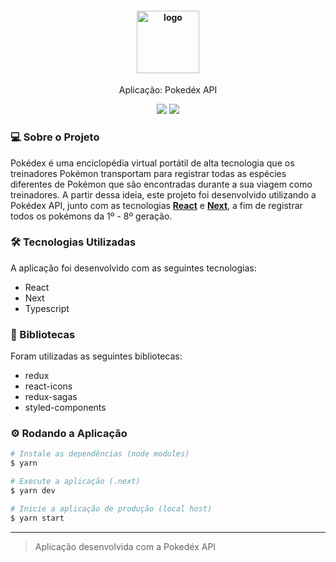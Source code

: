<h4 align="center">
  <img src="https://github.com/melpalhano/pokedex/blob/main/src/assets/logo.png" alt="logo" height="100"/>
</h4>

<p align="center">Aplicação: Pokedéx API</p>

<p align="center">
  <img src="https://img.shields.io/badge/react%20version-17.0.2-informational"/>
  <img src="https://img.shields.io/badge/next%20version-12.0.3-important" />
</p>


### 💻 Sobre o Projeto
Pokédex é uma enciclopédia virtual portátil de alta tecnologia que os treinadores Pokémon transportam para registrar todas as espécies diferentes de Pokémon que são encontradas durante a sua viagem como treinadores. A partir dessa ideia, este projeto foi desenvolvido utilizando a Pokédex API, junto com as tecnologias  <a href= https://pt-br.reactjs.org/docs/getting-started.html/> <b>React</b></a> e <a href= https://nextjs.org/docs/getting-started/> <b>Next</b></a>, a fim de registrar todos os pokémons da 1º - 8º geração. 

### 🛠️ Tecnologias Utilizadas

A aplicação foi desenvolvido com as seguintes tecnologias:

- React
- Next
- Typescript

### 📙 Bibliotecas

Foram utilizadas as seguintes bibliotecas:

- redux
- react-icons
- redux-sagas
- styled-components

### ⚙️ Rodando a Aplicação

```bash
# Instale as dependências (node modules)
$ yarn

# Execute a aplicação (.next)
$ yarn dev

# Inicie a aplicação de produção (local host)
$ yarn start
```


---
> Aplicação desenvolvida com a Pokedéx API
